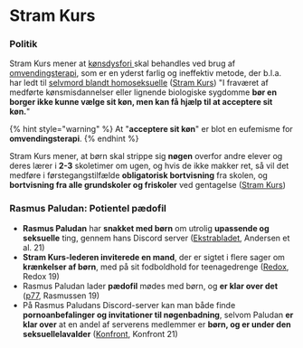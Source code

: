# Stram Kurs

### Politik

Stram Kurs mener at [kønsdysfori ](https://lgbt.dk/ordbog/koensdysfori/)skal behandles ved brug af [omvendingsterapi](https://en.wikipedia.org/wiki/Conversion\_therapy), som er en yderst farlig og ineffektiv metode, der b.l.a. har ledt til [selvmord blandt homoseksuelle](https://www.information.dk/udland/2015/04/omvendingsterapi-homoer-kan-ende-selvmord) ([Stram Kurs](https://stramkurs.dk/vores-politik/koen-og-sex/)) "I fraværet af medførte kønsmisdannelser eller lignende biologiske sygdomme **bør en borger ikke kunne vælge sit køn, men kan få hjælp til at acceptere sit køn.**"

{% hint style="warning" %}
&#x20;At "**acceptere sit køn**" er blot en eufemisme for **omvendingsterapi**.
{% endhint %}

Stram Kurs mener, at børn skal strippe sig **nøgen** overfor andre elever og deres lærer i **2-3** skoletimer om ugen, og hvis de ikke makker ret, så vil det medføre i førstegangstilfælde **obligatorisk bortvisning** fra skolen, og **bortvisning fra alle grundskoler og friskoler** ved gentagelse ([Stram Kurs](https://stramkurs.dk/vores-politik/skolepolitik/))

### Rasmus Paludan: Potientel pædofil

* **Rasmus Paludan** har **snakket med børn** om utrolig **upassende og seksuelle** ting, gennem hans Discord server ([Ekstrabladet](https://ekstrabladet.dk/nyheder/politik/danskpolitik/paludan-i-grov-sexsnak-med-boern/8812577), Andersen et al. 21)
* **Stram Kurs-lederen inviterede en mand**, der er sigtet i flere sager om **krænkelser af børn**, med på sit fodboldhold for teenagedrenge ([Redox](https://redox.dk/nyheder/rasmus-paludan-foerte-mistaenkt-boernekraenker-sammen-med-skoleboern/), Redox 19)
* Rasmus Paludan lader **pædofil** mødes med børn, og **er klar over det** ([p77](http://p77.dk/nyheder/980/rasmus-paludan-lader-paedofil-modes-med-born-under-sine-demonstrationer), Rasmussen 19)
* På Rasmus Paludans Discord-server kan man både finde **pornoanbefalinger og invitationer til nøgenbadning**, selvom Paludan **er klar over** at en andel af serverens medlemmer er **børn, og er under den seksuellelavalder** ([Konfront](https://konfront.dk/porno-og-noegenbadning-med-paludan/), Konfront 21)
